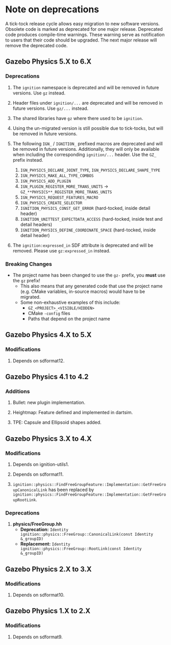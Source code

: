# Note on deprecations
A tick-tock release cycle allows easy migration to new software versions.
Obsolete code is marked as deprecated for one major release.
Deprecated code produces compile-time warnings. These warning serve as
notification to users that their code should be upgraded. The next major
release will remove the deprecated code.

## Gazebo Physics 5.X to 6.X

### Deprecations

1. The `ignition` namespace is deprecated and will be removed in future versions.  Use `gz` instead.

1. Header files under `ignition/...` are deprecated and will be removed in future versions.
   Use `gz/...` instead.

1. The shared libraries have `gz` where there used to be `ignition`.
  1. Using the un-migrated version is still possible due to tick-tocks, but will be removed in future versions.

1. The following `IGN_` / `IGNITION_` prefixed macros are deprecated and will be removed in future versions.
   Additionally, they will only be available when including the corresponding `ignition/...` header.
   Use the `GZ_` prefix instead.
   1. `IGN_PHYSICS_DECLARE_JOINT_TYPE`, `IGN_PHYSICS_DECLARE_SHAPE_TYPE`
   1. `IGN_PHYSICS_MAKE_ALL_TYPE_COMBOS`
   1. `IGN_PHYSICS_ADD_PLUGIN`
   1. `IGN_PLUGIN_REGISTER_MORE_TRANS_UNITS` -> `GZ_**PHYSICS**_REGISTER_MORE_TRANS_UNITS`
   1. `IGN_PHYSICS_REQUEST_FEATURES_MACRO`
   1. `IGN_PHYSICS_CREATE_SELECTOR`
   1. `IGNITION_PHYSICS_CONST_GET_ERROR` (hard-tocked, inside detail header)
   1. `IGNITION_UNITTEST_EXPECTDATA_ACCESS` (hard-tocked, inside test and detail headers)
   1. `IGNITION_PHYSICS_DEFINE_COORDINATE_SPACE` (hard-tocked, inside detail header)
1. The `ignition:expressed_in` SDF attribute is deprecated and will be removed.
   Please use `gz:expressed_in` instead.

### Breaking Changes

* The project name has been changed to use the `gz-` prefix, you **must** use the `gz` prefix!
  * This also means that any generated code that use the project name (e.g. CMake variables, in-source macros) would have to be migrated.
  * Some non-exhaustive examples of this include:
    * `GZ_<PROJECT>_<VISIBLE/HIDDEN>`
    * CMake `-config` files
    * Paths that depend on the project name

## Gazebo Physics 4.X to 5.X

### Modifications

1. Depends on sdformat12.

## Gazebo Physics 4.1 to 4.2

### Additions

1. Bullet: new plugin implementation.

1. Heightmap: Feature defined and implemented in dartsim.

1. TPE: Capsule and Ellipsoid shapes added.

## Gazebo Physics 3.X to 4.X

### Modifications

1. Depends on ignition-utils1.

1. Depends on sdformat11.

1. `ignition::physics::FindFreeGroupFeature::Implementation::GetFreeGroupCanonicalLink`
   has been replaced by `ignition::physics::FindFreeGroupFeature::Implementation::GetFreeGroupRootLink`.

### Deprecations

1. **physics/FreeGroup.hh**
    + **Deprecation:** `Identity ignition::physics::FreeGroup::CanonicalLink(const Identity &_groupID)`
    + **Replacement:** `Identity ignition::physics::FreeGroup::RootLink(const Identity &_groupID)`

## Gazebo Physics 2.X to 3.X

### Modifications

1. Depends on sdformat10.

## Gazebo Physics 1.X to 2.X

### Modifications

1. Depends on sdformat9.
